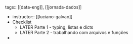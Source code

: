 tags:: [[data-eng]], [[jornada-dados]]

- instructor:: [[luciano-galvao]]
- Checklist
	- LATER Parte 1 - typing, listas e dicts
	- LATER Parte 2 - trabalhando com arquivos e funções
-